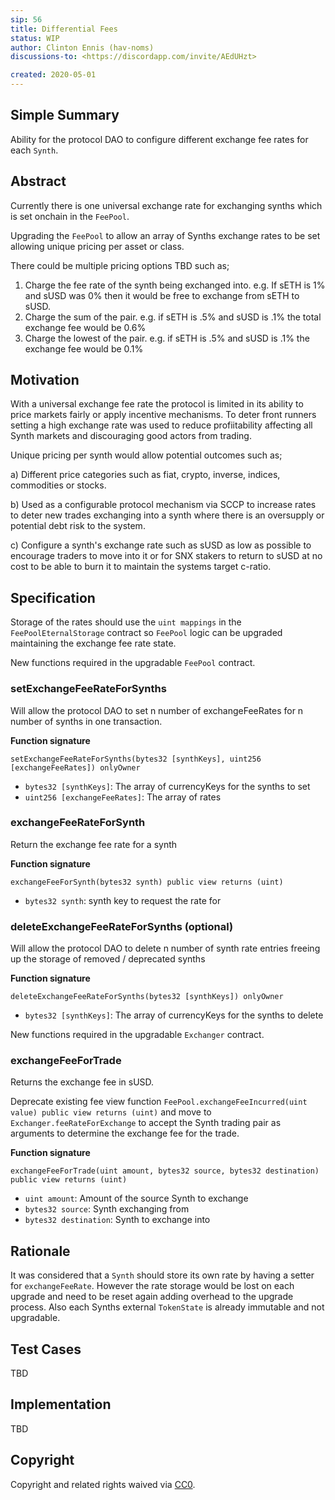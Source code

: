 ```yaml
---
sip: 56
title: Differential Fees
status: WIP
author: Clinton Ennis (hav-noms)
discussions-to: <https://discordapp.com/invite/AEdUHzt>

created: 2020-05-01
---
```


<!--You can leave these HTML comments in your merged SIP and delete the visible duplicate text guides, they will not appear and may be helpful to refer to if you edit it again. This is the suggested template for new SIPs. Note that an SIP number will be assigned by an editor. When opening a pull request to submit your SIP, please use an abbreviated title in the filename, `sip-draft_title_abbrev.md`. The title should be 44 characters or less.-->

## Simple Summary

<!--"If you can't explain it simply, you don't understand it well enough." Provide a simplified and layman-accessible explanation of the SIP.-->

Ability for the protocol DAO to configure different exchange fee rates for each `Synth`.

## Abstract

<!--A short (~200 word) description of the technical issue being addressed.-->

Currently there is one universal exchange rate for exchanging synths which is set onchain in the `FeePool`.

Upgrading the `FeePool` to allow an array of Synths exchange rates to be set allowing unique pricing per asset or class.

There could be multiple pricing options TBD such as;

1. Charge the fee rate of the synth being exchanged into. e.g. If sETH is 1% and sUSD was 0% then it would be free to exchange from sETH to sUSD.
2. Charge the sum of the pair. e.g. if sETH is .5% and sUSD is .1% the total exchange fee would be 0.6%
3. Charge the lowest of the pair. e.g. if sETH is .5% and sUSD is .1% the exchange fee would be 0.1%

## Motivation

<!--The motivation is critical for SIPs that want to change Synthetix. It should clearly explain why the existing protocol specification is inadequate to address the problem that the SIP solves. SIP submissions without sufficient motivation may be rejected outright.-->

With a universal exchange fee rate the protocol is limited in its ability to price markets fairly or apply incentive mechanisms. To deter front runners setting a high exchange rate was used to reduce profiitability affecting all Synth markets and discouraging good actors from trading.

Unique pricing per synth would allow potential outcomes such as;

a) Different price categories such as fiat, crypto, inverse, indices, commodities or stocks.

b) Used as a configurable protocol mechanism via SCCP to increase rates to deter new trades exchanging into a synth where there is an oversupply or potential debt risk to the system.

c) Configure a synth's exchange rate such as sUSD as low as possible to encourage traders to move into it or for SNX stakers to return to sUSD at no cost to be able to burn it to maintain the systems target c-ratio.

## Specification

<!--The technical specification should describe the syntax and semantics of any new feature.-->

Storage of the rates should use the `uint mappings` in the `FeePoolEternalStorage` contract so `FeePool` logic can be upgraded maintaining the exchange fee rate state.

New functions required in the upgradable `FeePool` contract.

### setExchangeFeeRateForSynths

Will allow the protocol DAO to set n number of exchangeFeeRates for n number of synths in one transaction.

**Function signature**

`setExchangeFeeRateForSynths(bytes32 [synthKeys], uint256 [exchangeFeeRates]) onlyOwner`

- `bytes32 [synthKeys]`: The array of currencyKeys for the synths to set
- `uint256 [exchangeFeeRates]`: The array of rates

### exchangeFeeRateForSynth

Return the exchange fee rate for a synth

**Function signature**

`exchangeFeeForSynth(bytes32 synth) public view returns (uint)`

- `bytes32 synth`: synth key to request the rate for 

### deleteExchangeFeeRateForSynths (optional)

Will allow the protocol DAO to delete n number of synth rate entries freeing up the storage of removed / deprecated synths

**Function signature**

`deleteExchangeFeeRateForSynths(bytes32 [synthKeys]) onlyOwner`

- `bytes32 [synthKeys]`: The array of currencyKeys for the synths to delete


New functions required in the upgradable `Exchanger` contract.

### exchangeFeeForTrade

Returns the exchange fee in sUSD.

Deprecate existing fee view function `FeePool.exchangeFeeIncurred(uint value) public view returns (uint)`
and move to `Exchanger.feeRateForExchange`
to accept the Synth trading pair as arguments to determine the exchange fee for the trade. 

**Function signature**

`exchangeFeeForTrade(uint amount, bytes32 source, bytes32 destination) public view returns (uint)`

- `uint amount`: Amount of the source Synth to exchange
- `bytes32 source`: Synth exchanging from 
- `bytes32 destination`: Synth to exchange into 

## Rationale

<!--The rationale fleshes out the specification by describing what motivated the design and why particular design decisions were made. It should describe alternate designs that were considered and related work, e.g. how the feature is supported in other languages. The rationale may also provide evidence of consensus within the community, and should discuss important objections or concerns raised during discussion.-->

It was considered that a `Synth` should store its own rate by having a setter for `exchangeFeeRate`. However the rate storage would be lost on each upgrade and need to be reset again adding overhead to the upgrade process. Also each Synths external `TokenState` is already immutable and not upgradable.

## Test Cases

<!--Test cases for an implementation are mandatory for SIPs but can be included with the implementation..-->

TBD

## Implementation

<!--The implementations must be completed before any SIP is given status "Implemented", but it need not be completed before the SIP is "Approved". While there is merit to the approach of reaching consensus on the specification and rationale before writing code, the principle of "rough consensus and running code" is still useful when it comes to resolving many discussions of API details.-->

TBD

## Copyright

Copyright and related rights waived via [CC0](https://creativecommons.org/publicdomain/zero/1.0/).
